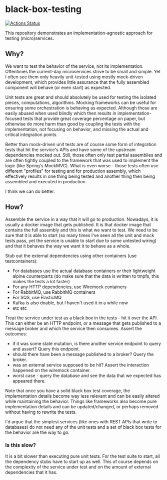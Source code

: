 # black-box-testing

[![Actions Status](https://github.com/rieske/black-box-testing/workflows/main/badge.svg)](https://github.com/rieske/black-box-testing/actions)

This repository demonstrates an implementation-agnostic approach for testing (micro)services.

## Why?

We want to test the behavior of the service, not its implementation.
Oftentimes the current-day microservices strive to be small and simple. Yet I often see them only heavily unit-tested using
mostly mock-driven development, which provides little assurance that the fully assembled component will behave (or even start) as expected.

Unit tests are great and should absolutely be used for testing the isolated pieces, computations, algorithms.
Mocking frameworks can be useful for ensuring some orchestration is behaving as expected. Although those are easily abused when used blindly
which then results in implementation-focused tests that provide great coverage percentage on paper, but otherwise do more harm than good
by coupling the tests with the implementation, not focusing on behavior, and missing the actual and critical integration points.

Better than mock-driven unit tests are of course some form of integration tests that hit the service's APIs and have some of the
upstream dependencies mocked out. Still, those often only test partial assemblies and are often tightly coupled to
the framework that was used to implement the logic (like Spring's MockMVC). What is even worse - those tests often use
different "profiles" for testing and for production assembly, which effectively results in one thing being tested
and another thing then being assembled and executed in production.

I think we can do better.

## How?

Assemble the service in a way that it will go to production. Nowadays, it is usually a docker image that gets published.
It is that docker image that contains the full assembly and this is what we want to test.
We need to be sure that it is able to start (so many times I've seen all the unit and mock tests pass, yet the service
is unable to start due to some untested wiring) and that it behaves the way we want it to behave as a whole.

Stub out the external dependencies using other containers (use testcontainers):
- For databases use the actual database containers or their lightweight alpine counterparts
 (do make sure that the data is written to tmpfs, this makes the tests a lot faster)
- For any HTTP dependencies, use Wiremock containers
- For RabbitMQ, use RabbitMQ containers
- For SQS, use ElasticMQ
- Kafka is also doable, but I haven't used it in a while now
- etc etc

Treat the service under test as a black box in the tests - hit it over the API. This can either be an HTTP endpoint, or
a message that gets published to a message broker and which the service then consumes.
Assert the outcomes:
- if it was some state mutation, is there another service endpoint to query and assert? Query this endpoint.
- should there have been a message published to a broker? Query the broker.
- was an external service supposed to be hit? Assert the interaction happened on the wiremock container.
- worst case - query the database and see the data that we expected has appeared there.

Note that once you have a solid black box test coverage, the implementation details become way less relevant and
can be easily altered while maintaining the behavior. Things like frameworks also become pure implementation details
and can be updated/changed, or perhaps removed without having to rewrite the tests.

I'd argue that the simplest services (like ones with REST APIs that write to databases) do not need any of the unit tests
and a set of black box tests for the behavior are the way to go.

### Is this slow?

It is a bit slower than executing pure unit tests. For the test suite to start, all the dependency stubs have to start up as well.
This of course depends on the complexity of the service under test and on the amount of external dependencies that it has.

